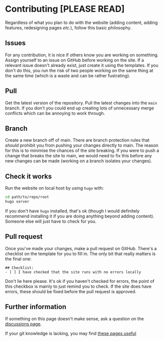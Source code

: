 # Contributing [PLEASE READ]

Regardless of what you plan to do with the website (adding content, adding
features, redesigning pages *etc.*), follow this basic philosophy.

## Issues

For any contribution, it is nice if others know you are working on something.
Assign yourself to an issue on GitHub before working on the site. If a 
relevant issue doesn't already exist, just create it using the templates. If
you don't do this, you run the risk of two people working on the same thing
at the same time (which is a waste and can be rather fustrating).

## Pull

Get the latest version of the repository. Pull the latest changes into the
`main` branch. If you don't you could end up creating lots of unnecessary
merge conflicts which can be annoying to work through.

## Branch

Create a new branch off of main. There are branch protection rules that 
*should* prohibit you from pushing your changes directly to main. The reason
for this is to minimise the chances of the site breaking. If you were to push
a change that breaks the site to main, we would need to fix this before any
new changes can be made (working on a branch isolates your changes).

## Check it works

Run the website on local host by using `hugo` with:

```bash
cd path/to/repo/root
hugo server
```

If you don't have `hugo` installed, that's ok (though I would definitely
recommend installing it if you are doing anything beyond adding content). 
Someone else will just have to check for you.

## Pull request

Once you've made your changes, make a pull request on GitHub. There's a 
checklist on the template for you to fill in. The only bit that really matters
is the final one:

```text
## Checklist:
- [ ] I have checked that the site runs with no errors locally
```

Don't lie here please. It's ok if you haven't checked for errors, the point of
this checkbox is mainly to just remind you to check. If the site does have
errors, these should be fixed before the pull request is approved.


## Further information

If something on this page doesn't make sense, ask a question on the 
[discussions page](https://github.com/EpigeneticsExeter/EpigenomicsLabWeb/discussions/categories/q-a).

If your git knowledge is lacking, you may find 
[these pages useful](https://ejh243.github.io/BrainFANS/category/contributing-to-brainfans---a-quick-start-guide)

